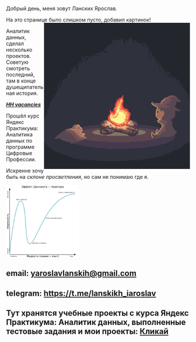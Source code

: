 
Добрый день, меня зовут Ланских Ярослав.

На это странице было слишком пусто, добавил картинок!
<img align="right" alt="Nice picture of campfire" width="400" src="images/campfire.gif" />

Аналитик данных, сделал несколько проектов. Советую смотреть последний, там в конце душещипательная история.

***[HH vacancies](https://github.com/IaroslavLanskikh/Projects/tree/main/pet_hh)***

Прошёл курс Яндекс Практикума: Аналитика данных по программе Цифровые Профессии.

Искренне хочу быть на *склоне просветления*, но сам не понимаю где я. 

<img align="center" alt="Nice picture of campfire" width="200" src="images/Dunning.png" />
 

## email: yaroslavlanskih@gmail.com
## telegram: https://t.me/lanskikh_iaroslav


## Тут хранятся учебные проекты с курса Яндекс Практикума: Аналитик данных, выполненные тестовые задания и мои проекты: [Кликай](https://github.com/IaroslavLanskikh/Projects)
